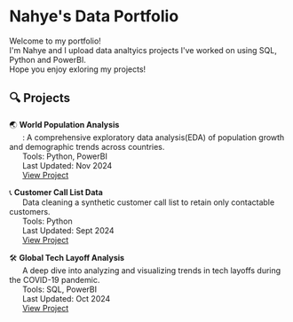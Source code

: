# Nahye's Data Portfolio

Welcome to my portfolio! <br/>
I'm Nahye and I upload data analtyics projects I've worked on using SQL, Python and PowerBI. <br/>
Hope you enjoy exloring my projects!

## 🔍 Projects

🌏 **World Population Analysis** <br/> &nbsp;&nbsp;&nbsp;&nbsp;&nbsp;
: A comprehensive exploratory data analysis(EDA) of population growth and demographic trends across countries. <br/>&nbsp;&nbsp;&nbsp;&nbsp;&nbsp;
Tools: Python, PowerBI <br/>&nbsp;&nbsp;&nbsp;&nbsp;&nbsp;
Last Updated: Nov 2024 <br/>&nbsp;&nbsp;&nbsp;&nbsp;&nbsp;
[View Project](https://github.com/NahyeMoon/DataAnalyticsPortfolio/blob/main/World%20Population/EDA.md)

📞 **Customer Call List Data** <br/>&nbsp;&nbsp;&nbsp;&nbsp;&nbsp;
Data cleaning a synthetic customer call list to retain only contactable customers. <br/>&nbsp;&nbsp;&nbsp;&nbsp;&nbsp;
Tools: Python <br/>&nbsp;&nbsp;&nbsp;&nbsp;&nbsp;
Last Updated: Sept 2024 <br/>&nbsp;&nbsp;&nbsp;&nbsp;&nbsp;
[View Project](https://github.com/NahyeMoon/DataAnalyticsPortfolio/blob/main/Customer%20Call%20List/Data%20Cleaning.md)

🛠️ **Global Tech Layoff Analysis** <br/>&nbsp;&nbsp;&nbsp;&nbsp;&nbsp;
A deep dive into analyzing and visualizing trends in tech layoffs during the COVID-19 pandemic. <br/>&nbsp;&nbsp;&nbsp;&nbsp;&nbsp;
Tools: SQL, PowerBI <br/>&nbsp;&nbsp;&nbsp;&nbsp;&nbsp;
Last Updated: Oct 2024 <br/>&nbsp;&nbsp;&nbsp;&nbsp;&nbsp;
[View Project](https://github.com/NahyeMoon/DataAnalyticsPortfolio/blob/main/Tech%20Layoffs/Global%20Tech%20Layoff%20EDA.md)

